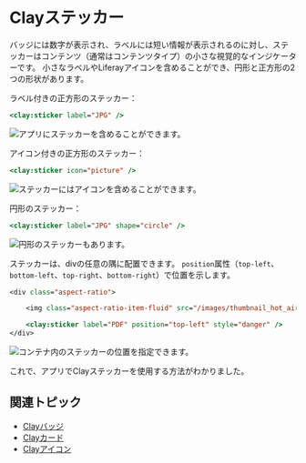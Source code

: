 # Clayステッカー

バッジには数字が表示され、ラベルには短い情報が表示されるのに対し、ステッカーはコンテンツ（通常はコンテンツタイプ）の小さな視覚的なインジケーターです。 小さなラベルやLiferayアイコンを含めることができ、円形と正方形の2つの形状があります。

ラベル付きの正方形のステッカー：

```jsp
<clay:sticker label="JPG" />
```

![アプリにステッカーを含めることができます。](./clay-stickers/images/01.png)

アイコン付きの正方形のステッカー：

```jsp
<clay:sticker icon="picture" />
```

![ステッカーにはアイコンを含めることができます。](./clay-stickers/images/02.png)

円形のステッカー：

```jsp
<clay:sticker label="JPG" shape="circle" />
```

![円形のステッカーもあります。](./clay-stickers/images/03.png)

ステッカーは、divの任意の隅に配置できます。 `position`属性（`top-left`、`bottom-left`、`top-right`、`bottom-right`）で位置を示します。

```jsp
<div class="aspect-ratio">

    <img class="aspect-ratio-item-fluid" src="/images/thumbnail_hot_air_ballon.jpg" />

    <clay:sticker label="PDF" position="top-left" style="danger" />
</div>
```

![コンテナ内のステッカーの位置を指定できます。](./clay-stickers/images/04.png)

これで、アプリでClayステッカーを使用する方法がわかりました。

## 関連トピック

* [Clayバッジ](./clay-badges.md)
* [Clayカード](./clay-cards.md)
* [Clayアイコン](./clay-icons.md)